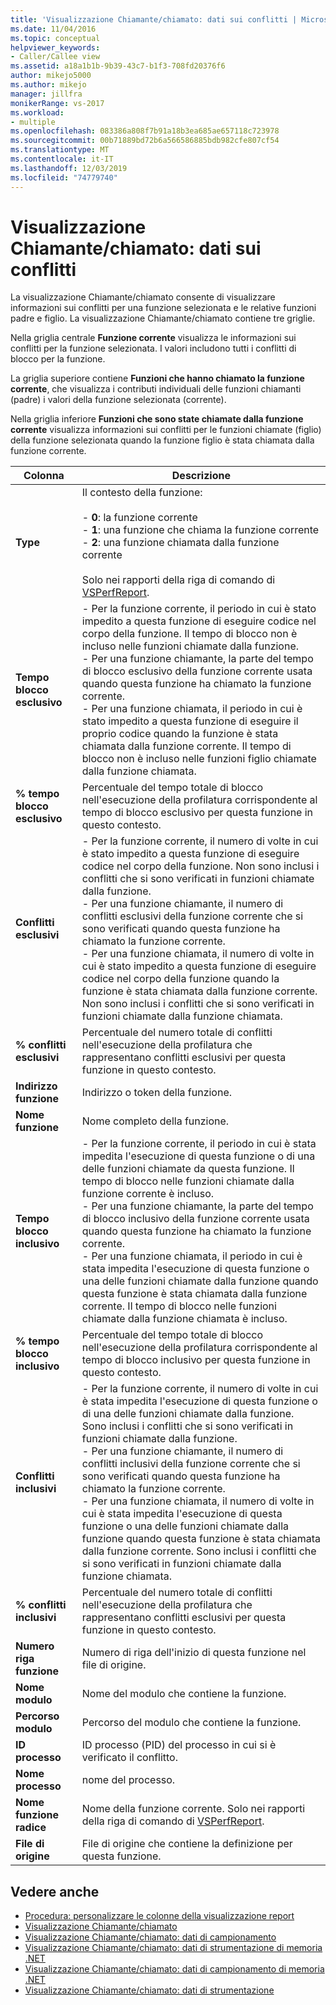 ```yaml
---
title: 'Visualizzazione Chiamante/chiamato: dati sui conflitti | Microsoft Docs'
ms.date: 11/04/2016
ms.topic: conceptual
helpviewer_keywords:
- Caller/Callee view
ms.assetid: a18a1b1b-9b39-43c7-b1f3-708fd20376f6
author: mikejo5000
ms.author: mikejo
manager: jillfra
monikerRange: vs-2017
ms.workload:
- multiple
ms.openlocfilehash: 083386a808f7b91a18b3ea685ae657118c723978
ms.sourcegitcommit: 00b71889bd72b6a566586885bdb982cfe807cf54
ms.translationtype: MT
ms.contentlocale: it-IT
ms.lasthandoff: 12/03/2019
ms.locfileid: "74779740"
---
```

# <a name="callercallee-view----contention-data"></a>Visualizzazione Chiamante/chiamato: dati sui conflitti
La visualizzazione Chiamante/chiamato consente di visualizzare informazioni sui conflitti per una funzione selezionata e le relative funzioni padre e figlio. La visualizzazione Chiamante/chiamato contiene tre griglie.

 Nella griglia centrale **Funzione corrente** visualizza le informazioni sui conflitti per la funzione selezionata. I valori includono tutti i conflitti di blocco per la funzione.

 La griglia superiore contiene **Funzioni che hanno chiamato la funzione corrente**, che visualizza i contributi individuali delle funzioni chiamanti (padre) i valori della funzione selezionata (corrente).

 Nella griglia inferiore **Funzioni che sono state chiamate dalla funzione corrente** visualizza informazioni sui conflitti per le funzioni chiamate (figlio) della funzione selezionata quando la funzione figlio è stata chiamata dalla funzione corrente.

|Colonna|Descrizione|
|------------|-----------------|
|**Type**|Il contesto della funzione:<br /><br /> -   **0**: la funzione corrente<br />-   **1**: una funzione che chiama la funzione corrente<br />-   **2**: una funzione chiamata dalla funzione corrente<br /><br /> Solo nei rapporti della riga di comando di [VSPerfReport](../profiling/vsperfreport.md).|
|**Tempo blocco esclusivo**|- Per la funzione corrente, il periodo in cui è stato impedito a questa funzione di eseguire codice nel corpo della funzione. Il tempo di blocco non è incluso nelle funzioni chiamate dalla funzione.<br />- Per una funzione chiamante, la parte del tempo di blocco esclusivo della funzione corrente usata quando questa funzione ha chiamato la funzione corrente.<br />- Per una funzione chiamata, il periodo in cui è stato impedito a questa funzione di eseguire il proprio codice quando la funzione è stata chiamata dalla funzione corrente. Il tempo di blocco non è incluso nelle funzioni figlio chiamate dalla funzione chiamata.|
|**% tempo blocco esclusivo**|Percentuale del tempo totale di blocco nell'esecuzione della profilatura corrispondente al tempo di blocco esclusivo per questa funzione in questo contesto.|
|**Conflitti esclusivi**|- Per la funzione corrente, il numero di volte in cui è stato impedito a questa funzione di eseguire codice nel corpo della funzione. Non sono inclusi i conflitti che si sono verificati in funzioni chiamate dalla funzione.<br />- Per una funzione chiamante, il numero di conflitti esclusivi della funzione corrente che si sono verificati quando questa funzione ha chiamato la funzione corrente.<br />- Per una funzione chiamata, il numero di volte in cui è stato impedito a questa funzione di eseguire codice nel corpo della funzione quando la funzione è stata chiamata dalla funzione corrente. Non sono inclusi i conflitti che si sono verificati in funzioni chiamate dalla funzione chiamata.|
|**% conflitti esclusivi**|Percentuale del numero totale di conflitti nell'esecuzione della profilatura che rappresentano conflitti esclusivi per questa funzione in questo contesto.|
|**Indirizzo funzione**|Indirizzo o token della funzione.|
|**Nome funzione**|Nome completo della funzione.|
|**Tempo blocco inclusivo**|- Per la funzione corrente, il periodo in cui è stata impedita l'esecuzione di questa funzione o di una delle funzioni chiamate da questa funzione. Il tempo di blocco nelle funzioni chiamate dalla funzione corrente è incluso.<br />- Per una funzione chiamante, la parte del tempo di blocco inclusivo della funzione corrente usata quando questa funzione ha chiamato la funzione corrente.<br />- Per una funzione chiamata, il periodo in cui è stata impedita l'esecuzione di questa funzione o una delle funzioni chiamate dalla funzione quando questa funzione è stata chiamata dalla funzione corrente. Il tempo di blocco nelle funzioni chiamate dalla funzione chiamata è incluso.|
|**% tempo blocco inclusivo**|Percentuale del tempo totale di blocco nell'esecuzione della profilatura corrispondente al tempo di blocco inclusivo per questa funzione in questo contesto.|
|**Conflitti inclusivi**|- Per la funzione corrente, il numero di volte in cui è stata impedita l'esecuzione di questa funzione o di una delle funzioni chiamate dalla funzione. Sono inclusi i conflitti che si sono verificati in funzioni chiamate dalla funzione.<br />- Per una funzione chiamante, il numero di conflitti inclusivi della funzione corrente che si sono verificati quando questa funzione ha chiamato la funzione corrente.<br />- Per una funzione chiamata, il numero di volte in cui è stata impedita l'esecuzione di questa funzione o una delle funzioni chiamate dalla funzione quando questa funzione è stata chiamata dalla funzione corrente. Sono inclusi i conflitti che si sono verificati in funzioni chiamate dalla funzione chiamata.|
|**% conflitti inclusivi**|Percentuale del numero totale di conflitti nell'esecuzione della profilatura che rappresentano conflitti esclusivi per questa funzione in questo contesto.|
|**Numero riga funzione**|Numero di riga dell'inizio di questa funzione nel file di origine.|
|**Nome modulo**|Nome del modulo che contiene la funzione.|
|**Percorso modulo**|Percorso del modulo che contiene la funzione.|
|**ID processo**|ID processo (PID) del processo in cui si è verificato il conflitto.|
|**Nome processo**|nome del processo.|
|**Nome funzione radice**|Nome della funzione corrente. Solo nei rapporti della riga di comando di [VSPerfReport](../profiling/vsperfreport.md).|
|**File di origine**|File di origine che contiene la definizione per questa funzione.|

## <a name="see-also"></a>Vedere anche
- [Procedura: personalizzare le colonne della visualizzazione report](../profiling/how-to-customize-report-view-columns.md)
- [Visualizzazione Chiamante/chiamato](../profiling/caller-callee-view.md)
- [Visualizzazione Chiamante/chiamato: dati di campionamento](../profiling/caller-callee-view-sampling-data.md)
- [Visualizzazione Chiamante/chiamato: dati di strumentazione di memoria .NET](../profiling/caller-callee-view-net-memory-instrumentation-data.md)
- [Visualizzazione Chiamante/chiamato: dati di campionamento di memoria .NET](../profiling/caller-callee-view-dotnet-memory-sampling-data.md)
- [Visualizzazione Chiamante/chiamato: dati di strumentazione](../profiling/caller-callee-view-instrumentation-data.md)
